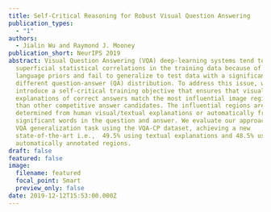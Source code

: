 ```yaml
---
title: Self-Critical Reasoning for Robust Visual Question Answering
publication_types:
  - "1"
authors:
  - Jialin Wu and Raymond J. Mooney
publication_short: NeurIPS 2019
abstract: Visual Question Answering (VQA) deep-learning systems tend to capture
  superficial statistical correlations in the training data because of strong
  language priors and fail to generalize to test data with a significantly
  different question-answer (QA) distribution. To address this issue, we
  introduce a self-critical training objective that ensures that visual
  explanations of correct answers match the most influential image regions more
  than other competitive answer candidates. The influential regions are either
  determined from human visual/textual explanations or automatically from just
  significant words in the question and answer. We evaluate our approach on the
  VQA generalization task using the VQA-CP dataset, achieving a new
  state-of-the-art i.e.,  49.5% using textual explanations and 48.5% using
  automatically annotated regions.
draft: false
featured: false
image:
  filename: featured
  focal_point: Smart
  preview_only: false
date: 2019-12-12T15:53:00.000Z
---
```

